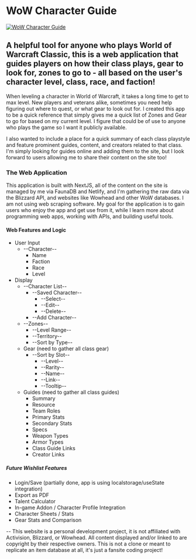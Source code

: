# WoW Character Guide

[![WoW Character Guide](https://res.cloudinary.com/david-torres-design/image/upload/w_838,h_518,c_fill/v1619421531/wow-character-guide/gitrepo_niopos.jpg)](https://wow-character-guide.netlify.app/)

## A helpful tool for anyone who plays World of Warcraft Classic, this is a web application that guides players on how their class plays, gear to look for, zones to go to - all based on the user's character level, class, race, and faction!

When leveling a character in World of Warcraft, it takes a long time to get to max level. New players and veterans alike, sometimes you need help figuring out where to quest, or what gear to look out for. I created this app to be a quick reference that simply gives me a quick list of Zones and Gear to go for based on my current level. I figure that could be of use to anyone who plays the game so I want it publicly available.

I also wanted to include a place for a quick summary of each class playstyle and feature prominent guides, content, and creators related to that class. I'm simply looking for guides online and adding them to the site, but I look forward to users allowing me to share their content on the site too!

### The Web Application

This application is built with NextJS, all of the content on the site is managed by me via FaunaDB and Netlify, and I'm gathering the raw data via the Blizzard API, and websites like Wowhead and other WoW databases. I am not using web scraping software. My goal for the application is to gain users who enjoy the app and get use from it, while I learn more about programming web apps, working with APIs, and building useful tools.

#### Web Features and Logic

- User Input
  - --Character--
    - Name
    - Faction
    - Race
    - Level
- Display
  - --Character List--
    - --Saved Character--
      - --Select--
      - --Edit--
      - --Delete--
    - --Add Character--
  - --Zones--
    - --Level Range--
    - --Territory--
    - --Sort by Type--
  - Gear (need to gather all class gear)
    - --Sort by Slot--
      - --Level--
      - --Rarity--
      - --Name--
      - --Link--
      - --Tooltip--
  - Guides (need to gather all class guides)
    - Summary
    - Resource
    - Team Roles
    - Primary Stats
    - Secondary Stats
    - Specs
    - Weapon Types
    - Armor Types
    - Class Guide Links
    - Creator Links

##### Future Wishlist Features

- Login/Save (partially done, app is using localstorage/useState integration)
- Export as PDF
- Talent Calculator
- In-game Addon / Character Profile Integration
- Character Sheets / Stats
- Gear Stats and Comparison

--
This website is a personal development project, it is not affiliated with Activision, Blizzard, or Wowhead. All content displayed and/or linked to are copyright by their respective owners. This is not a clone or meant to replicate an item database at all, it's just a fansite coding project!
